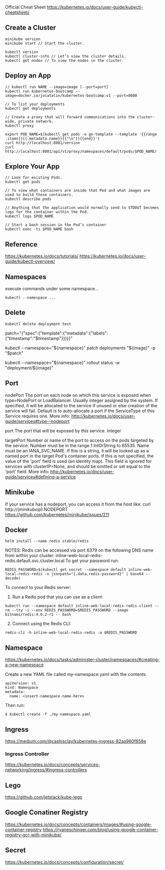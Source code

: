 
Official Cheat Sheet
https://kubernetes.io/docs/user-guide/kubectl-cheatsheet/


## Create a Cluster
```
minikube version
minikube start // Start the cluster.

kubectl version
kubectl cluster-info // Let’s view the cluster details.
kubectl get nodes // To view the nodes in the cluster.
```

## Deploy an App
```
// kubectl run NAME --image=image [--port=port] 
kubectl run kubernetes-bootcamp --image=docker.io/jocatalin/kubernetes-bootcamp:v1 --port=8080

// To list your deployments
kubectl get deployments 

// Create a proxy that will forward communications into the cluster-wide, private network.
kubectl proxy

export POD_NAME=$(kubectl get pods -o go-template --template '{{range .items}}{{.metadata.name}}{{"\n"}}{{end}}')
curl http://localhost:8001/version
curl http://localhost:8001/api/v1/proxy/namespaces/default/pods/$POD_NAME/
```

## Explore Your App

```
// Look for existing Pods.
kubectl get pods

// To view what containers are inside that Pod and what images are used to build those containers.
kubectl describe pods 

// Anything that the application would normally send to STDOUT becomes logs for the container within the Pod. 
kubectl logs $POD_NAME

// Start a bash session in the Pod’s container
kubectl exec -ti $POD_NAME bash 
```



## Reference
https://kubernetes.io/docs/tutorials/
https://kubernetes.io/docs/user-guide/kubectl-overview/




## Namespaces

execute commands under some namespace...

```
kubectl --namespace ...
```

## Delete

```
kubectl delete deployment test
```

patch="{\"spec\":{\"template\":{\"metadata\":{\"labels\":{\"timestamp\":\"$timestamp\"}}}}}"

kubectl --namespace="${namespace}" patch deployments "${image}" -p "$patch"

kubectl --namespace="${namespace}" rollout status -w "deployment/${image}"


## Port

nodePort     The port on each node on which this service is exposed when type=NodePort or LoadBalancer. Usually
integer      assigned by the system. If specified, it will be allocated to the service if unused or else creation of the
             service will fail. Default is to auto-allocate a port if the ServiceType of this Service requires one. More info: 
             http://kubernetes.io/docs/user-guide/services#type--nodeport

port         The port that will be exposed by this service.
integer

targetPort   Number or name of the port to access on the pods targeted by the service. Number must be in the range 1
IntOrString  to 65535. Name must be an IANA_SVC_NAME. If this is a string, it will be looked up as a named port in the
             target Pod's container ports. If this is not specified, the value of the 'port' field is used (an identity map).
             This field is ignored for services with clusterIP=None, and should be omitted or set equal to the 'port' field.
             More info: http://kubernetes.io/docs/user-guide/services#defining-a-service


## Minikube

If your service has a nodeport, you can access it from the host like:
curl http://$(minikube ip):$NODEPORT
https://github.com/kubernetes/minikube/issues/211

## Docker

```
helm install --name redis stable/redis
```

NOTES:
Redis can be accessed via port 6379 on the following DNS name from within your cluster:
inline-web-local-redis-redis.default.svc.cluster.local
To get your password run:

```
REDIS_PASSWORD=$(kubectl get secret --namespace default inline-web-local-redis-redis -o jsonpath="{.data.redis-password}" | base64 --decode)
```

To connect to your Redis server:

1. Run a Redis pod that you can use as a client:

```
kubectl run --namespace default inline-web-local-redis-redis-client --rm --tty -i --env REDIS_PASSWORD=$REDIS_PASSWORD --image bitnami/redis:4.0.2-r1 -- bash
```

2. Connect using the Redis CLI:

```
redis-cli -h inline-web-local-redis-redis -a $REDIS_PASSWORD
```

## Namespace

https://kubernetes.io/docs/tasks/administer-cluster/namespaces/#creating-a-new-namespace

Create a new YAML file called my-namespace.yaml with the contents:

```
apiVersion: v1
kind: Namespace
metadata:
  name: <insert-namespace-name-here>
```

Then run:

```
$ kubectl create -f ./my-namespace.yaml
```

## Ingress

https://medium.com/@cashisclay/kubernetes-ingress-82aa960f658e

### Ingress Controller

https://kubernetes.io/docs/concepts/services-networking/ingress/#ingress-controllers


## Lego
https://github.com/jetstack/kube-lego

## Google Conatiner Registry

https://kubernetes.io/docs/concepts/containers/images/#using-google-container-registry
https://ryaneschinger.com/blog/using-google-container-registry-gcr-with-minikube/

## Secret

https://kubernetes.io/docs/concepts/configuration/secret/

